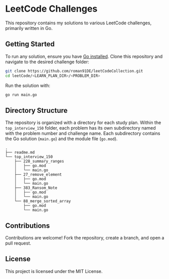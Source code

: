 # LeetCode Challenges

This repository contains my solutions to various LeetCode challenges, primarily written in Go.

## Getting Started

To run any solution, ensure you have [Go installed](https://golang.org/doc/install). Clone this repository and navigate to the desired challenge folder:

```bash
git clone https://github.com/roman91DE/leetCodeCollection.git
cd leetCode/<LEARN_PLAN_DIR>/<PROBLEM_DIR>
```

Run the solution with:

```bash
go run main.go
```

## Directory Structure

The repository is organized with a directory for each study plan. Within the `top_interview_150` folder, each problem has its own subdirectory named with the problem number and challenge name. Each subdirectory contains the Go solution (`main.go`) and the module file (`go.mod`).

```
.
├── readme.md
└── top_interview_150
    ├── 228_summary_ranges
    │   ├── go.mod
    │   └── main.go
    ├── 27_remove_element
    │   ├── go.mod
    │   └── main.go
    ├── 383_Ransom_Note
    │   ├── go.mod
    │   └── main.go
    └── 88_merge_sorted_array
        ├── go.mod
        └── main.go
```

## Contributions

Contributions are welcome! Fork the repository, create a branch, and open a pull request.

## License

This project is licensed under the MIT License.
